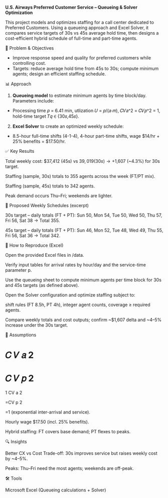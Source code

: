 **U.S. Airways Preferred Customer Service – Queueing & Solver Optimization**

This project models and optimizes staffing for a call center dedicated to Preferred Customers. Using a queueing approach and Excel Solver, it compares service targets of 30s vs 45s average hold time, then designs a cost-efficient hybrid schedule of full-time and part-time agents.

🧭 Problem & Objectives

- Improve response speed and quality for preferred customers while controlling cost. 
- Targets: reduce average hold time from 45s to 30s; compute minimum agents; design an efficient staffing schedule. 

📊 Approach

1. **Queueing model** to estimate minimum agents by time block/day. Parameters include:
- Processing time 𝑝 = 6.41 min, utlization 𝑈 = 𝑝/(𝑎⋅𝑚), 𝐶𝑉𝑎^2 = 𝐶𝑉𝑝^2 = 1, hold-time target 𝑇𝑞 ∈ {30𝑠,45𝑠}.
2. **Excel Solver** to create an optimized weekly schedule:
- 8.5-hour full-time shifts (4-1-4), 4-hour part-time shifts, wage $14/hr + 25% benefits = $17.50/hr. 

✅ Key Results

Total weekly cost: $37,412 (45s) vs $39,019 (30s) → +$1,607 (~4.3%) for 30s target. 

Staffing (sample, 30s) totals to 355 agents across the week (FT/PT mix). 

Staffing (sample, 45s) totals to 342 agents. 

Peak demand occurs Thu–Fri; weekends are lighter. 

📅 Proposed Weekly Schedules (excerpt)

30s target – daily totals (FT + PT):
Sun 50, Mon 54, Tue 50, Wed 50, Thu 57, Fri 56, Sat 38 → Total 355. 

45s target – daily totals (FT + PT):
Sun 46, Mon 52, Tue 48, Wed 49, Thu 55, Fri 56, Sat 36 → Total 342.

🔁 How to Reproduce (Excel)

Open the provided Excel files in /data.

Verify input tables for arrival rates by hour/day and the service-time parameter p.

Use the queueing sheet to compute minimum agents per time block for 30s and 45s targets (as defined above). 

Open the Solver configuration and optimize staffing subject to:

shift rules (FT 8.5h, PT 4h), integer agent counts, coverage ≥ required agents. 

Compare weekly totals and cost outputs; confirm ~$1,607 delta and ~4–5% increase under the 30s target. 

🧠 Assumptions

𝐶
𝑉
𝑎
2
=
𝐶
𝑉
𝑝
2
=
1
CV
a
2
	​

=CV
p
2
	​

=1 (exponential inter-arrival and service).

Hourly wage $17.50 (incl. 25% benefits).

Hybrid staffing: FT covers base demand; PT flexes to peaks. 

🔍 Insights

Better CX vs Cost Trade-off: 30s improves service but raises weekly cost by ~4–5%. 

Peaks: Thu–Fri need the most agents; weekends are off-peak. 

🛠️ Tools

Microsoft Excel (Queueing calculations + Solver)
